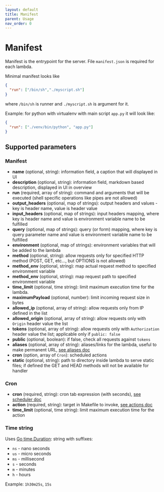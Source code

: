 ```yaml
---
layout: default
title: Manifest
parent: Usage
nav_order: 0
---
```

# Manifest

Manifest is the entrypoint for the server. File `manifest.json` is required for each
lambda.

Minimal manifest looks like 

```json
{
  "run": ["/bin/sh","./myscript.sh"]
}
```

where `/bin/sh` is runner and `./myscript.sh` is argument for it.


Example: for python with virtualenv with main script `app.py` it will look like:

```json
{
  "run": ["./venv/bin/python", "app.py"]
}
```
 
## Supported parameters

### Manifest

* **name** (optional, string): information field, a caption that will displayed in UI
* **description** (optional, string): information field, markdown based description, displayed in UI in overview
* **run** (required, array of string): command and arguments that will be executed (shell specific operations like pipes are not allowed)
* **output_headers** (optional, map of strings): output headers and values - key is header name, value is header value
* **input_headers** (optional, map of strings): input headers mapping, where key is header name and value is environment variable name to be fulfilled
* **query** (optional, map of strings): query (or form) mapping, where key is query parameter name and value is environment variable name to be fulfilled
* **environment** (optional, map of strings): environment variables that will be added to the lambda
* **method** (optional, string): allow requests only for specified HTTP method (POST, GET, etc..., but OPTIONS is not allowed)
* **method_env** (optional, string): map actual request method to specified environment variable
* **method_env** (optional, string): map request path to specified environment variable
* **time_limit** (optional, time string): limit maximum execution time for the lambda. 
* **maximumPayload** (optional, number): limit incoming request size in bytes
* **allowed_ip** (optional, array of string): allow requests only from IP defined in the list
* **allowed_origin** (optional, array of string): allow requests only with `Origin` header value the list
* **tokens** (optional, array of string): allow requests only with `Authorization` header value the list; applicable only if `public: false`
* **public** (optional, boolean): if false, check all requests against `tokens`
* **aliases** (optional, array of string): aliases/links for the lambda, useful to make permanent URL, [see aliases doc](aliases.md)
* **cron** (option, array of `Cron`): scheduled actions
* **static** (optional, string): path to directory inside lambda to serve static files; if defined the GET and HEAD methods will not be available for handler

### Cron

* **cron** (required, string): cron tab expression (with seconds), [see scheduler doc](scheduler.md)
* **action** (required, string): target in Makefile to invoke, [see actions doc](actions.md)
* **time_limit**  (optional, time string): limit maximum execution time for the action



### Time string 

Uses [Go time.Duration](https://golang.org/pkg/time/#ParseDuration): string with suffixes:
 
* `ns` - nano seconds
* `us` - micro seconds
* `ms` - millisecond
* `s` - seconds
* `m` - minutes
* `h` - hours

Example: `1h30m25s`, `15s`